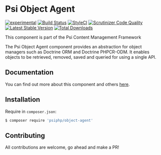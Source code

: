 # Psi Object Agent

[![experimental](http://badges.github.io/stability-badges/dist/experimental.svg)](http://github.com/badges/stability-badges)
[![Build Status](https://travis-ci.org/psiphp/object-agent.svg?branch=master)](https://travis-ci.org/psiphp/object-agent)
[![StyleCI](https://styleci.io/repos/72651384/shield)](https://styleci.io/repos/72651384)
[![Scrutinizer Code
Quality](https://scrutinizer-ci.com/g/psiphp/object-agent/badges/quality-score.png?b=master)](https://scrutinizer-ci.com/g/psiphp/object-agent/?branch=master)
[![Latest Stable Version](https://poser.pugx.org/psiphp/object-agent/version.png?format=plastic)](https://packagist.org/packages/psiphp/object-agent)
[![Total Downloads](https://poser.pugx.org/psiphp/content-type/d/total.png?format=plastic)](https://packagist.org/packages/psiphp/object-agent)


This component is part of the Psi Content Management Framework

The Psi Object Agent component provides an abstraction for object managers
such as Doctrine ORM and Doctrine PHPCR-ODM. It enables objects to be
retrieved, removed, saved and queried for using a single API.

## Documentation

You can find out more about this component and others
[here](https://psiphp.readthedocs.io/en/latest/components/object-agent/docs/index.html).

## Installation

Require in `composer.json`:

```bash
$ composer require 'psiphp/object-agent'
```

## Contributing

All contributions are welcome, go ahead and make a PR!
